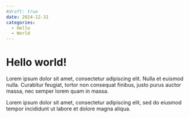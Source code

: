 ```yaml
---
#draft: true 
date: 2024-12-31 
categories:
  - Hello
  - World
---
```


# Hello world!

Lorem ipsum dolor sit amet, consectetur adipiscing elit. Nulla et euismod
nulla. Curabitur feugiat, tortor non consequat finibus, justo purus auctor
massa, nec semper lorem quam in massa.

<!-- more -->
Lorem ipsum dolor sit amet, consectetur adipiscing elit, sed do eiusmod
tempor incididunt ut labore et dolore magna aliqua.
